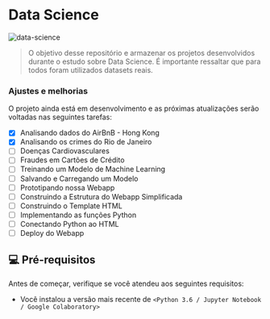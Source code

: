 # Data Science


<img src="https://img.freepik.com/free-photo/futuristic-networking-technology-remix-with-woman-using-virtual-screen_53876-108509.jpg?size=626&ext=jpg" alt="data-science">

> O objetivo desse repositório e armazenar os projetos desenvolvidos durante o estudo sobre Data Science. É importante ressaltar que para todos foram utilizados datasets reais. 

### Ajustes e melhorias

O projeto ainda está em desenvolvimento e as próximas atualizações serão voltadas nas seguintes tarefas:

- [x] Analisando dados do AirBnB - Hong Kong
- [x] Analisando os crimes do Rio de Janeiro
- [ ] Doenças Cardiovasculares
- [ ] Fraudes em Cartões de Crédito
- [ ] Treinando um Modelo de Machine Learning
- [ ] Salvando e Carregando um Modelo
- [ ] Prototipando nossa Webapp
- [ ] Construindo a Estrutura do Webapp Simplificada
- [ ] Construindo o Template HTML
- [ ] Implementando as funções Python
- [ ] Conectando Python ao HTML
- [ ] Deploy do Webapp

## 💻 Pré-requisitos

Antes de começar, verifique se você atendeu aos seguintes requisitos:
<!---Estes são apenas requisitos de exemplo. Adicionar, duplicar ou remover conforme necessário--->
* Você instalou a versão mais recente de `<Python 3.6 / Jupyter Notebook / Google Colaboratory>`


